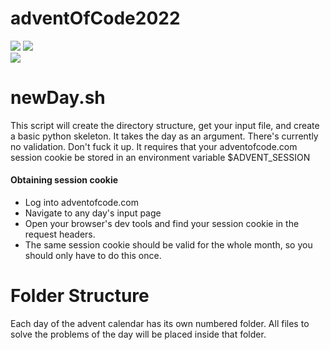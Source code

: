 # adventOfCode2022
![](https://img.shields.io/badge/day%20📅-1-blue)
![](https://img.shields.io/badge/stars%20⭐-0-yellow)	
![](https://img.shields.io/badge/days%20completed-0-red)

# newDay.sh
This script will create the directory structure, get your input file, and create a basic python skeleton.
It takes the day as an argument. There's currently no validation. Don't fuck it up.
It requires that your adventofcode.com session cookie be stored in an environment variable $ADVENT_SESSION

#### Obtaining session cookie
- Log into adventofcode.com
- Navigate to any day's input page
- Open your browser's dev tools and find your session cookie in the request headers.
- The same session cookie should be valid for the whole month, so you should only have to do this once. 

# Folder Structure
Each day of the advent calendar has its own numbered folder. All files to solve the problems of the day will be placed inside that folder. 
